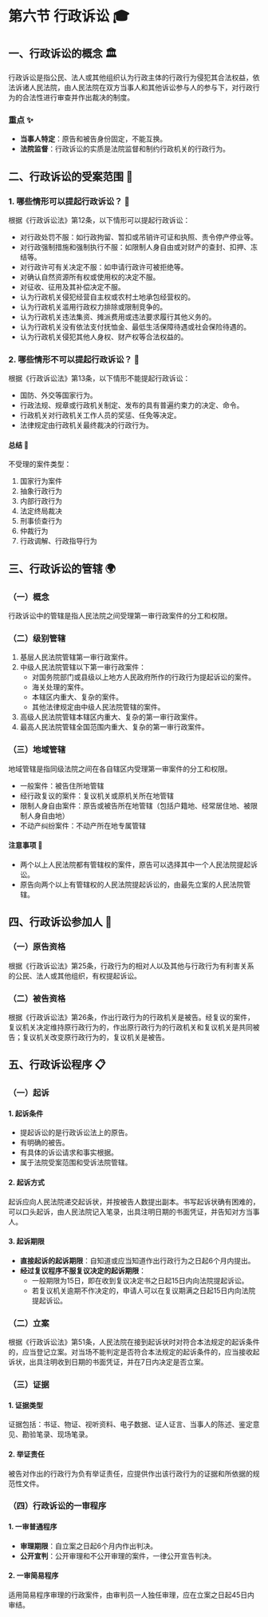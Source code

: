 # 第六节 行政诉讼 🎓

## 一、行政诉讼的概念 🏛️
行政诉讼是指公民、法人或其他组织认为行政主体的行政行为侵犯其合法权益，依法诉诸人民法院，由人民法院在双方当事人和其他诉讼参与人的参与下，对行政行为的合法性进行审查并作出裁决的制度。

### 重点 ✨
- **当事人特定**：原告和被告身份固定，不能互换。
- **法院监督**：行政诉讼的实质是法院监督和制约行政机关的行政行为。

## 二、行政诉讼的受案范围 📜

### 1. 哪些情形可以提起行政诉讼？ 🤔
根据《行政诉讼法》第12条，以下情形可以提起行政诉讼：

- 对行政处罚不服：如行政拘留、暂扣或吊销许可证和执照、责令停产停业等。
- 对行政强制措施和强制执行不服：如限制人身自由或对财产的查封、扣押、冻结等。
- 对行政许可有关决定不服：如申请行政许可被拒绝等。
- 对确认自然资源所有权或使用权的决定不服。
- 对征收、征用及其补偿决定不服。
- 认为行政机关侵犯经营自主权或农村土地承包经营权的。
- 认为行政机关滥用行政权力排除或限制竞争的。
- 认为行政机关违法集资、摊派费用或违法要求履行其他义务的。
- 认为行政机关没有依法支付抚恤金、最低生活保障待遇或社会保险待遇的。
- 认为行政机关侵犯其他人身权、财产权等合法权益的。

### 2. 哪些情形不可以提起行政诉讼？ 🚫
根据《行政诉讼法》第13条，以下情形不能提起行政诉讼：

- 国防、外交等国家行为。
- 行政法规、规章或行政机关制定、发布的具有普遍约束力的决定、命令。
- 行政机关对行政机关工作人员的奖惩、任免等决定。
- 法律规定由行政机关最终裁决的行政行为。

#### 总结 📝
不受理的案件类型：
1. 国家行为案件
2. 抽象行政行为
3. 内部行政行为
4. 法定终局裁决
5. 刑事侦查行为
6. 仲裁行为
7. 行政调解、行政指导行为

## 三、行政诉讼的管辖 🌍

### （一）概念
行政诉讼中的管辖是指人民法院之间受理第一审行政案件的分工和权限。

### （二）级别管辖
1. 基层人民法院管辖第一审行政案件。
2. 中级人民法院管辖以下第一审行政案件：
   - 对国务院部门或县级以上地方人民政府所作的行政行为提起诉讼的案件。
   - 海关处理的案件。
   - 本辖区内重大、复杂的案件。
   - 其他法律规定由中级人民法院管辖的案件。
3. 高级人民法院管辖本辖区内重大、复杂的第一审行政案件。
4. 最高人民法院管辖全国范围内重大、复杂的第一审行政案件。

### （三）地域管辖
地域管辖是指同级法院之间在各自辖区内受理第一审案件的分工和权限。

- 一般案件：被告住所地管辖
- 经行政复议的案件：复议机关或原机关所在地管辖
- 限制人身自由案件：原告或被告所在地管辖（包括户籍地、经常居住地、被限制人身自由地）
- 不动产纠纷案件：不动产所在地专属管辖

#### 注意事项 🧐
- 两个以上人民法院都有管辖权的案件，原告可以选择其中一个人民法院提起诉讼。
- 原告向两个以上有管辖权的人民法院提起诉讼的，由最先立案的人民法院管辖。

## 四、行政诉讼参加人 👥

### （一）原告资格
根据《行政诉讼法》第25条，行政行为的相对人以及其他与行政行为有利害关系的公民、法人或其他组织，有权提起诉讼。

### （二）被告资格
根据《行政诉讼法》第26条，作出行政行为的行政机关是被告。经复议的案件，复议机关决定维持原行政行为的，作出原行政行为的行政机关和复议机关是共同被告；复议机关改变原行政行为的，复议机关是被告。

## 五、行政诉讼程序 📋

### （一）起诉

#### 1. 起诉条件
- 提起诉讼的是行政诉讼法上的原告。
- 有明确的被告。
- 有具体的诉讼请求和事实根据。
- 属于法院受案范围和受诉法院管辖。

#### 2. 起诉方式
起诉应向人民法院递交起诉状，并按被告人数提出副本。书写起诉状确有困难的，可以口头起诉，由人民法院记入笔录，出具注明日期的书面凭证，并告知对方当事人。

#### 3. 起诉期限
- **直接起诉的起诉期限**：自知道或应当知道作出行政行为之日起6个月内提出。
- **经过复议程序不服复议决定的起诉期限**：
  - 一般期限为15日，即在收到复议决定书之日起15日内向法院提起诉讼。
  - 若复议机关逾期不作决定的，申请人可以在复议期满之日起15日内向法院提起诉讼。

### （二）立案
根据《行政诉讼法》第51条，人民法院在接到起诉状时对符合本法规定的起诉条件的，应当登记立案。对当场不能判定是否符合本法规定的起诉条件的，应当接收起诉状，出具注明收到日期的书面凭证，并在7日内决定是否立案。

### （三）证据

#### 1. 证据类型
证据包括：书证、物证、视听资料、电子数据、证人证言、当事人的陈述、鉴定意见、勘验笔录、现场笔录。

#### 2. 举证责任
被告对作出的行政行为负有举证责任，应提供作出该行政行为的证据和所依据的规范性文件。

### （四）行政诉讼的一审程序

#### 1. 一审普通程序

- **审理期限**：自立案之日起6个月内作出判决。
- **公开宣判**：公开审理和不公开审理的案件，一律公开宣告判决。

#### 2. 一审简易程序
适用简易程序审理的行政案件，由审判员一人独任审理，应在立案之日起45日内审结。

````
